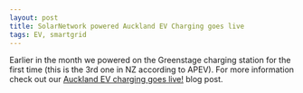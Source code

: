 ```yaml
---
layout: post
title: SolarNetwork powered Auckland EV Charging goes live
tags: EV, smartgrid
---
```

Earlier in the month we powered on the Greenstage charging station for the first time (this is the 3rd one in NZ according to APEV). For more information check out our [Auckland EV charging goes live!](http://blog.greenstage.co.nz/2013/05/auckland-ev-charging-goes-live.html) blog post.
